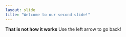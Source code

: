 ```yaml
---
layout: slide
title: "Welcome to our second slide!"
---
```

__That is not how it works__
Use the left arrow to go back!
